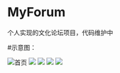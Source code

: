 # MyForum

个人实现的文化论坛项目，代码维护中

#示意图：

![首页](./1.png)
![](./2.png)
![](./3.png)
![](./4.png)
![](./5.png)